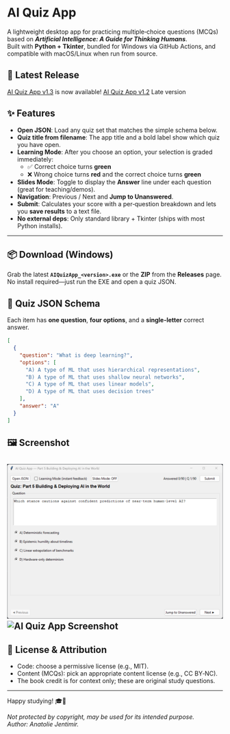 # AI Quiz App

A lightweight desktop app for practicing multiple‑choice questions (MCQs) based on **_Artificial Intelligence: A Guide for Thinking Humans_**.  
Built with **Python + Tkinter**, bundled for Windows via GitHub Actions, and compatible with macOS/Linux when run from source.


## 🚀 Latest Release
[AI Quiz App v1.3](https://github.com/jentimanatol/quiz_app/releases/tag/v1.3) is now available!
[AI Quiz App v1.2](https://github.com/jentimanatol/quiz_app/releases/tag/v1.2) Late version
## ✨ Features

- **Open JSON**: Load any quiz set that matches the simple schema below.
- **Quiz title from filename**: The app title and a bold label show which quiz you have open.
- **Learning Mode**: After you choose an option, your selection is graded immediately:  
  - ✅ Correct choice turns **green**  
  - ❌ Wrong choice turns **red** and the correct choice turns **green**
- **Slides Mode**: Toggle to display the **Answer** line under each question (great for teaching/demos).
- **Navigation**: Previous / Next and **Jump to Unanswered**.
- **Submit**: Calculates your score with a per‑question breakdown and lets you **save results** to a text file.
- **No external deps**: Only standard library + Tkinter (ships with most Python installs).

---

## 📦 Download (Windows)

Grab the latest **`AIQuizApp_<version>.exe`** or the **ZIP** from the **Releases** page.  
No install required—just run the EXE and open a quiz JSON.



## 📄 Quiz JSON Schema

Each item has **one question**, **four options**, and a **single-letter** correct answer.

```json
[
  {
    "question": "What is deep learning?",
    "options": [
      "A) A type of ML that uses hierarchical representations",
      "B) A type of ML that uses shallow neural networks",
      "C) A type of ML that uses linear models",
      "D) A type of ML that uses decision trees"
    ],
    "answer": "A"
  }
]
```
## 🖼️ Screenshot

![AI Quiz App Screenshot](assets/Screenshot.png)
![AI Quiz App Screenshot](assets/Screenshot2.png)
---

## 📜 License & Attribution

- Code: choose a permissive license (e.g., MIT).  
- Content (MCQs): pick an appropriate content license (e.g., CC BY‑NC).  
- The book credit is for context only; these are original study questions.

---



Happy studying! 🎓🤖

_Not protected by copyright, may be used for its intended purpose._  
_Author: Anatolie Jentimir._
